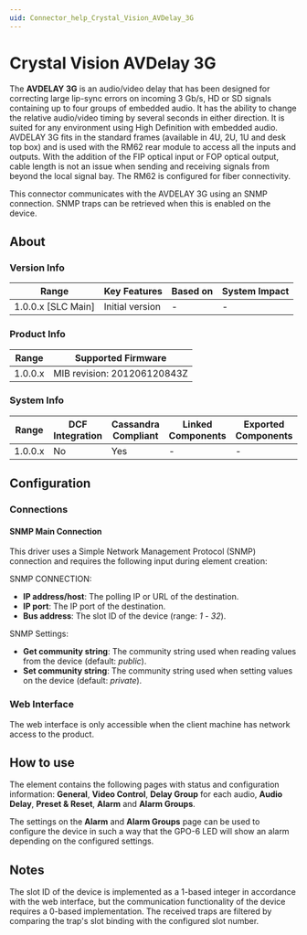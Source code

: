 ```yaml
---
uid: Connector_help_Crystal_Vision_AVDelay_3G
---
```


# Crystal Vision AVDelay 3G

The **AVDELAY 3G** is an audio/video delay that has been designed for correcting large lip-sync errors on incoming 3 Gb/s, HD or SD signals containing up to four groups of embedded audio. It has the ability to change the relative audio/video timing by several seconds in either direction. It is suited for any environment using High Definition with embedded audio. AVDELAY 3G fits in the standard frames (available in 4U, 2U, 1U and desk top box) and is used with the RM62 rear module to access all the inputs and outputs. With the addition of the FIP optical input or FOP optical output, cable length is not an issue when sending and receiving signals from beyond the local signal bay. The RM62 is configured for fiber connectivity.

This connector communicates with the AVDELAY 3G using an SNMP connection. SNMP traps can be retrieved when this is enabled on the device.

## About

### Version Info

| **Range**            | **Key Features** | **Based on** | **System Impact** |
|----------------------|------------------|--------------|-------------------|
| 1.0.0.x \[SLC Main\] | Initial version  | \-           | \-                |

### Product Info

| **Range** | **Supported Firmware**      |
|-----------|-----------------------------|
| 1.0.0.x   | MIB revision: 201206120843Z |

### System Info

| **Range** | **DCF Integration** | **Cassandra Compliant** | **Linked Components** | **Exported Components** |
|-----------|---------------------|-------------------------|-----------------------|-------------------------|
| 1.0.0.x   | No                  | Yes                     | \-                    | \-                      |

## Configuration

### Connections

#### SNMP Main Connection

This driver uses a Simple Network Management Protocol (SNMP) connection and requires the following input during element creation:

SNMP CONNECTION:

- **IP address/host**: The polling IP or URL of the destination.
- **IP port**: The IP port of the destination.
- **Bus address**: The slot ID of the device (range: *1* - *32*).

SNMP Settings:

- **Get community string**: The community string used when reading values from the device (default: *public*).
- **Set community string**: The community string used when setting values on the device (default: *private*).

### Web Interface

The web interface is only accessible when the client machine has network access to the product.

## How to use

The element contains the following pages with status and configuration information: **General**, **Video Control**, **Delay Group** for each audio, **Audio Delay**, **Preset & Reset**, **Alarm** and **Alarm Groups**.

The settings on the **Alarm** and **Alarm Groups** page can be used to configure the device in such a way that the GPO-6 LED will show an alarm depending on the configured settings.

## Notes

The slot ID of the device is implemented as a 1-based integer in accordance with the web interface, but the communication functionality of the device requires a 0-based implementation. The received traps are filtered by comparing the trap's slot binding with the configured slot number.
